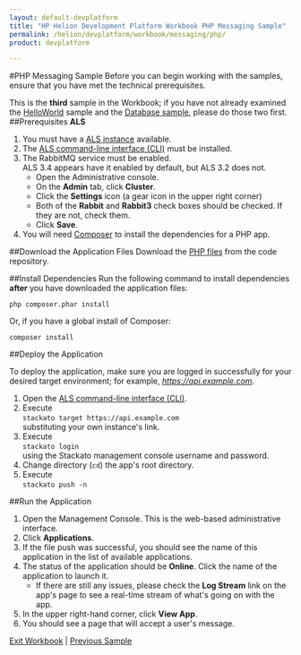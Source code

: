 ```yaml
---
layout: default-devplatform
title: "HP Helion Development Platform Workbook PHP Messaging Sample"
permalink: /helion/devplatform/workbook/messaging/php/
product: devplatform

---
```

#PHP Messaging Sample
Before you can begin working with the samples, ensure that you have met the technical prerequisites.

This is the **third** sample in the Workbook; if you have not already examined the [HelloWorld](/helion/devplatform/workbook/helloworld/php/) sample and the [Database sample](/helion/devplatform/workbook/database/php/), please do those two first.
##Prerequisites
**ALS**

1. You must have a [ALS instance](/helion/devplatform/community/install-als/) available. 
2. The  [ALS command-line interface (CLI)](http://docs.stackato.com/user/client/index.html#client) must be installed. 
3. The RabbitMQ service must be enabled. <br> ALS 3.4 appears have it enabled by default, but ALS 3.2 does not. 
	- Open the Administrative console.
	- On the **Admin** tab, click **Cluster**.
	- Click the **Settings** icon (a gear icon in the upper right corner)
	- Both of the **Rabbit** and **Rabbit3** check boxes should be checked. If they are not, check them.
	- Click **Save**.
4. You will need [Composer](https://getcomposer.org/) to install the dependencies for a PHP app.

##Download the Application Files
Download the [PHP files](https://gitlab.gozer.hpcloud.net/developer-experience/rabbitmq-php) from the code repository.

##Install Dependencies
Run the following command to install dependencies **after** you have downloaded the application files:
  
    php composer.phar install 

Or, if you have a global install of Composer:

	composer install

##Deploy the Application

To deploy the application, make sure you are logged in successfully for your desired target environment; for example, *https://api.example.com*.

1. Open the  [ALS command-line interface (CLI)](http://docs.stackato.com/user/client/index.html#client).
2.	Execute <br>`stackato target https://api.example.com`<br>substituting your own instance's link.
3.	Execute <br>`stackato login`<br> using the Stackato management console username and password.
4. Change directory (`cd`) the app's root directory.
5. Execute <br>`stackato push -n`  

##Run the Application

1. Open the Management Console. This is the web-based administrative interface.
2. Click **Applications**.
3. If the file push was successful, you should see the name of this application in the list of available applications. 
4. The status of the application should be **Online**. Click the name of the application to launch it.
	- If there are still any issues, please check the **Log Stream** link on the app's page to see a real-time stream of what's going on with the app.    
5. In the upper right-hand corner, click **View App**.
6. You should see a page that will accept a user's message.

[Exit Workbook](/helion/devplatform/) | [Previous Sample](/helion/devplatform/workbook/database/php/)